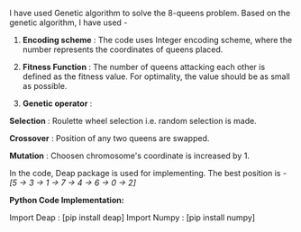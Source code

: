 I have used Genetic algorithm to solve the 8-queens problem. Based on the genetic algorithm, I have used -

1. **Encoding scheme** : The code uses Integer encoding scheme, where the number represents the coordinates of queens placed.

2. **Fitness Function** : The number of queens attacking each other is defined as the fitness value. For optimality, the value should be as small as possible.

3. **Genetic operator** :
   
**Selection** : Roulette wheel selection i.e. random selection is made.

**Crossover** : Position of any two queens are swapped.

**Mutation** : Choosen chromosome's coordinate is increased by 1.

In the code, Deap package is used for implementing. The best position is -
                                                  *[5 → 3 → 1 → 7 → 4 → 6 → 0 → 2]*

**Python Code Implementation:**

Import Deap : [pip install deap]
Import Numpy : [pip install numpy]
